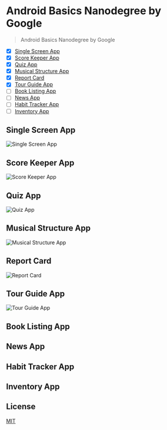 # Android Basics Nanodegree by Google
> Android Basics Nanodegree by Google

- [x] [Single Screen App](#single-screen-app)
- [x] [Score Keeper App](#score-keeper-app)
- [x] [Quiz App](#quiz-app)
- [x] [Musical Structure App](#musical-structure-app)
- [x] [Report Card](#report-card)
- [x] [Tour Guide App](#tour-guide-app)
- [ ] [Book Listing App](#book-listing-app)
- [ ] [News App](#news-app)
- [ ] [Habit Tracker App](#habit-tracker-app)
- [ ] [Inventory App](#inventory-app)

## Single Screen App
![Single Screen App][single-screen-app]

## Score Keeper App
![Score Keeper App][score-keeper-app]

## Quiz App
![Quiz App][quiz-app]

## Musical Structure App
![Musical Structure App][musical-structure-app]

## Report Card
![Report Card][report-card]

## Tour Guide App
![Tour Guide App][tour-guide-app]

## Book Listing App

## News App

## Habit Tracker App

## Inventory App

## License
[MIT](./LICENSE)

[single-screen-app]: ./AboutMe/media/about_me.png
[score-keeper-app]: ./ScoreKeeper/media/scoreKeeper.png
[quiz-app]: ./QuizApp/media/QuizApp.png
[musical-structure-app]: ./MusicalStructureApp/media/MusicalStructureApp.png
[report-card]: ./ReportCard/media/report-card.png
[tour-guide-app]: ./TourGuideApp/media/tour-guide-app.png